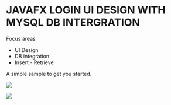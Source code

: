 # JAVAFX LOGIN UI DESIGN WITH MYSQL DB INTERGRATION

Focus areas

- UI Design
- DB integration
- Insert - Retrieve

A simple sample to get you started.

![](https://github.com/k33ptoo/JavaFX-MySQL-Login/blob/master/img.png)

![](https://github.com/k33ptoo/JavaFX-MySQL-Login/blob/master/img2.png)